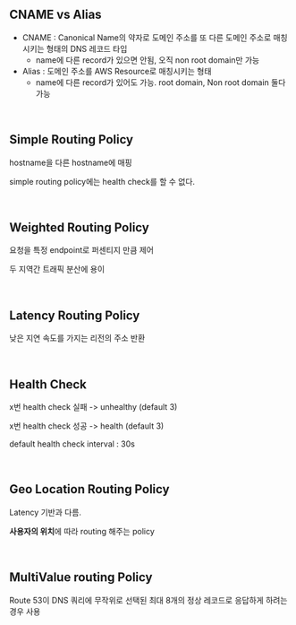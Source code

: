 ## CNAME vs Alias

+ CNAME : Canonical Name의 약자로 도메인 주소를 또 다른 도메인 주소로 매칭시키는 형태의 DNS 레코드 타입
  + name에 다른 record가 있으면 안됨, 오직 non root domain만 가능
+ Alias : 도메인 주소를 AWS Resource로 매칭시키는 형태
  + name에 다른 record가 있어도 가능. root domain, Non root domain 둘다 가능

<br>

## Simple Routing Policy

hostname을 다른 hostname에 매핑

simple routing policy에는 health check를 할 수 없다.

<br>

## Weighted Routing Policy

요청을 특정 endpoint로 퍼센티지 만큼 제어

두 지역간 트래픽 분산에 용이

<br>

## Latency Routing Policy

낮은 지연 속도를 가지는 리전의 주소 반환

<br>

## Health Check

x번 health check 실패 -> unhealthy (default 3)

x번 health check 성공 -> health (default 3)

default health check interval : 30s

<br>

## Geo Location Routing Policy

Latency 기반과 다름.

**사용자의 위치**에 따라 routing 해주는 policy

<br>

## MultiValue routing Policy

Route 53이 DNS 쿼리에 무작위로 선택된 최대 8개의 정상 레코드로 응답하게 하려는 경우 사용

<br> 









